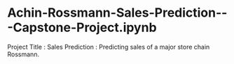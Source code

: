 # Achin-Rossmann-Sales-Prediction---Capstone-Project.ipynb
 Project Title : Sales Prediction : Predicting sales of a major store chain Rossmann.
